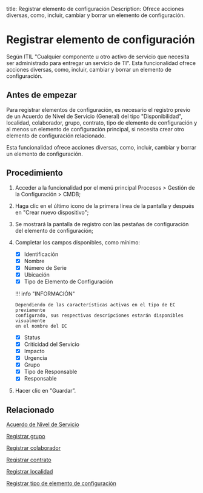title:  Registrar elemento de configuración
Description: Ofrece acciones diversas, como, incluir, cambiar y borrar un elemento de configuración. 

# Registrar elemento de configuración

Según ITIL "Cualquier componente u otro activo de servicio que necesita ser administrado para entregar un servicio de TI".
Esta funcionalidad ofrece acciones diversas, como, incluir, cambiar y borrar un elemento de configuración.

Antes de empezar
----------------

Para registrar elementos de configuración, es necesario el registro previo de un
Acuerdo de Nivel de Servicio (General) del tipo "Disponibilidad", localidad,
colaborador, grupo, contrato, tipo de elemento de configuración y al menos un
elemento de configuración principal, si necesita crear otro elemento de
configuración relacionado.

Esta funcionalidad ofrece acciones diversas, como, incluir, cambiar y borrar un
elemento de configuración.

Procedimiento
-------------

1.  Acceder a la funcionalidad por el menú principal Procesos \> Gestión de la
    Configuración \> CMDB;

2.  Haga clic en el último icono de la primera línea de la pantalla y después en
    "Crear nuevo dispositivo";

3.  Se mostrará la pantalla de registro con las pestañas de configuración del
    elemento de configuración;

4.  Completar los campos disponibles, como mínimo:

    * [x] Identificación
    * [x] Nombre
    * [x] Número de Serie
    * [x] Ubicación 
    * [x] Tipo de Elemento de Configuración
    
    !!! info "INFORMACIÓN"
    
        Dependiendo de las características activas en el tipo de EC previamente 
        configurado, sus respectivas descripciones estarán disponibles visualmente 
        en el nombre del EC
    
    * [x] Status
    * [x] Criticidad del Servicio
    * [x] Impacto
    * [x] Urgencia
    * [x] Grupo
    * [x] Tipo de Responsable
    * [x] Responsable

5.  Hacer clic en "Guardar”.

Relacionado
----------------

[Acuerdo de Nivel de Servicio](/es-es/citsmart-platform-9/processes/service-level/use/service-level-agreement.html)

[Registrar grupo](/es-es/citsmart-platform-9/initial-settings/access-settings/user/register-groups.html)

[Registrar colaborador](/es-es/citsmart-platform-9/initial-settings/access-settings/user/register-employee.html)

[Registrar contrato](/es-es/citsmart-platform-9/additional-features/contract-management/use/register-contract.html)

[Registrar localidad](/es-es/citsmart-platform-9/platform-administration/region-and-language/register-locations.html)

[Registrar tipo de elemento de configuración](/es-es/citsmart-platform-9/processes/configuration/configuration/register-type-ic.html)

<!-- !!! tip "About"

    <b>Product/Version:</b> CITSmart | 8.00 &nbsp;&nbsp;
    <b>Updated:</b>01/24/2021 – Larissa Lourenço

